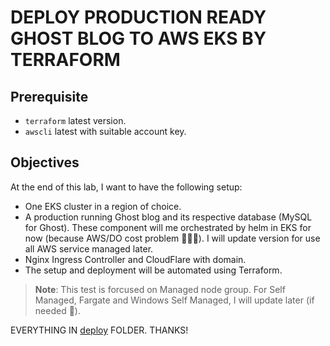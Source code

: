 # DEPLOY PRODUCTION READY GHOST BLOG TO AWS EKS BY TERRAFORM

## Prerequisite

- `terraform` latest version.
- `awscli` latest with suitable account key.

## Objectives

At the end of this lab, I want to have the following setup:

- One EKS cluster in a region of choice.
- A production running Ghost blog and its respective database (MySQL for Ghost). These component will me orchestrated by helm in EKS for now (because AWS/DO cost problem 🐨🐨🐨). I will update version for use all AWS service managed later.
- Nginx Ingress Controller and CloudFlare with domain.
- The setup and deployment will be automated using Terraform.

> **Note**: This test is forcused on Managed node group. For Self Managed, Fargate and Windows Self Managed, I will update later (if needed :lying_face:).

EVERYTHING IN [deploy](./deploy) FOLDER. THANKS!